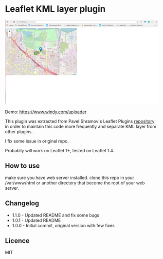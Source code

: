 # Leaflet KML layer plugin

![Example](assets/ss2.png)

Demo: https://www.windy.com/uploader

This plugin was extracted from Pavel Shramov's Leaflet Plugins [repository](https://github.com/shramov/leaflet-plugins) in order to maintain this code more frequently and separate KML layer from other plugins.

I fix some issue in original repo.

Probablly will work on Leaflet 1+, tested on Leaflet 1.4.

## How to use

make sure you have web server installed.
clone this repo in your /var/www/html or another directory that become the root of your web server.

## Changelog

 * 1.1.0 - Updated README and fix some bugs
 * 1.0.1 - Updated README
 * 1.0.0 - Initial commit, original version with few fixes

## Licence

MIT
